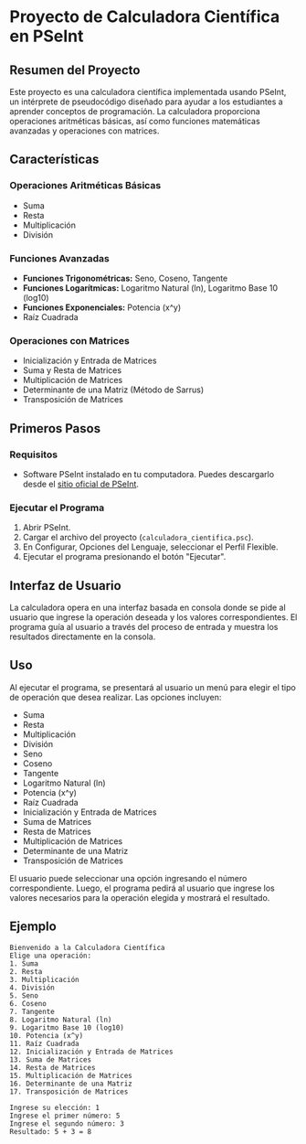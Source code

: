 # Proyecto de Calculadora Científica en PSeInt

## Resumen del Proyecto
Este proyecto es una calculadora científica implementada usando PSeInt, un intérprete de pseudocódigo diseñado para ayudar a los estudiantes a aprender conceptos de programación. La calculadora proporciona operaciones aritméticas básicas, así como funciones matemáticas avanzadas y operaciones con matrices.

## Características

### Operaciones Aritméticas Básicas
- Suma
- Resta
- Multiplicación
- División

### Funciones Avanzadas
- **Funciones Trigonométricas:** Seno, Coseno, Tangente
- **Funciones Logarítmicas:** Logaritmo Natural (ln), Logaritmo Base 10 (log10)
- **Funciones Exponenciales:** Potencia (x^y)
- Raíz Cuadrada

### Operaciones con Matrices
- Inicialización y Entrada de Matrices
- Suma y Resta de Matrices
- Multiplicación de Matrices
- Determinante de una Matriz (Método de Sarrus)
- Transposición de Matrices

## Primeros Pasos

### Requisitos
- Software PSeInt instalado en tu computadora. Puedes descargarlo desde el [sitio oficial de PSeInt](https://pseint.sourceforge.io).

### Ejecutar el Programa
1. Abrir PSeInt.
2. Cargar el archivo del proyecto (`calculadora_cientifica.psc`).
3. En Configurar, Opciones del Lenguaje, seleccionar el Perfil Flexible.
4. Ejecutar el programa presionando el botón "Ejecutar".

## Interfaz de Usuario
La calculadora opera en una interfaz basada en consola donde se pide al usuario que ingrese la operación deseada y los valores correspondientes. El programa guía al usuario a través del proceso de entrada y muestra los resultados directamente en la consola.

## Uso
Al ejecutar el programa, se presentará al usuario un menú para elegir el tipo de operación que desea realizar. Las opciones incluyen:

- Suma
- Resta
- Multiplicación
- División
- Seno
- Coseno
- Tangente
- Logaritmo Natural (ln)
- Potencia (x^y)
- Raíz Cuadrada
- Inicialización y Entrada de Matrices
- Suma de Matrices
- Resta de Matrices
- Multiplicación de Matrices
- Determinante de una Matriz
- Transposición de Matrices

El usuario puede seleccionar una opción ingresando el número correspondiente. Luego, el programa pedirá al usuario que ingrese los valores necesarios para la operación elegida y mostrará el resultado.

## Ejemplo

```plaintext
Bienvenido a la Calculadora Científica
Elige una operación:
1. Suma
2. Resta
3. Multiplicación
4. División
5. Seno
6. Coseno
7. Tangente
8. Logaritmo Natural (ln)
9. Logaritmo Base 10 (log10)
10. Potencia (x^y)
11. Raíz Cuadrada
12. Inicialización y Entrada de Matrices
13. Suma de Matrices
14. Resta de Matrices
15. Multiplicación de Matrices
16. Determinante de una Matriz
17. Transposición de Matrices

Ingrese su elección: 1
Ingrese el primer número: 5
Ingrese el segundo número: 3
Resultado: 5 + 3 = 8
